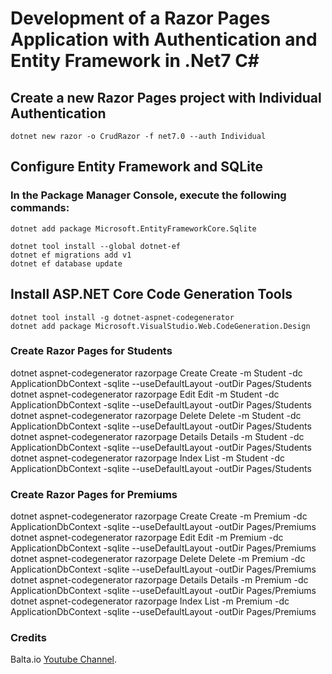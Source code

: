 # Development of a Razor Pages Application with Authentication and Entity Framework in .Net7 C#

## Create a new Razor Pages project with Individual Authentication
```
dotnet new razor -o CrudRazor -f net7.0 --auth Individual
```
## Configure Entity Framework and SQLite
### In the Package Manager Console, execute the following commands:

```
dotnet add package Microsoft.EntityFrameworkCore.Sqlite

dotnet tool install --global dotnet-ef
dotnet ef migrations add v1
dotnet ef database update
```

## Install ASP.NET Core Code Generation Tools
```
dotnet tool install -g dotnet-aspnet-codegenerator
dotnet add package Microsoft.VisualStudio.Web.CodeGeneration.Design
```

### Create Razor Pages for Students
dotnet aspnet-codegenerator razorpage Create Create -m Student -dc ApplicationDbContext -sqlite --useDefaultLayout -outDir Pages/Students
dotnet aspnet-codegenerator razorpage Edit Edit -m Student -dc ApplicationDbContext -sqlite --useDefaultLayout -outDir Pages/Students
dotnet aspnet-codegenerator razorpage Delete Delete -m Student -dc ApplicationDbContext -sqlite --useDefaultLayout -outDir Pages/Students
dotnet aspnet-codegenerator razorpage Details Details -m Student -dc ApplicationDbContext -sqlite --useDefaultLayout -outDir Pages/Students
dotnet aspnet-codegenerator razorpage Index List -m Student -dc ApplicationDbContext -sqlite --useDefaultLayout -outDir Pages/Students

### Create Razor Pages for Premiums
dotnet aspnet-codegenerator razorpage Create Create -m Premium -dc ApplicationDbContext -sqlite --useDefaultLayout -outDir Pages/Premiums
dotnet aspnet-codegenerator razorpage Edit Edit -m Premium -dc ApplicationDbContext -sqlite --useDefaultLayout -outDir Pages/Premiums
dotnet aspnet-codegenerator razorpage Delete Delete -m Premium -dc ApplicationDbContext -sqlite --useDefaultLayout -outDir Pages/Premiums
dotnet aspnet-codegenerator razorpage Details Details -m Premium -dc ApplicationDbContext -sqlite --useDefaultLayout -outDir Pages/Premiums
dotnet aspnet-codegenerator razorpage Index List -m Premium -dc ApplicationDbContext -sqlite --useDefaultLayout -outDir Pages/Premiums


### Credits
Balta.io [Youtube Channel](https://www.youtube.com/watch?v=fmDYYsSXrKM).